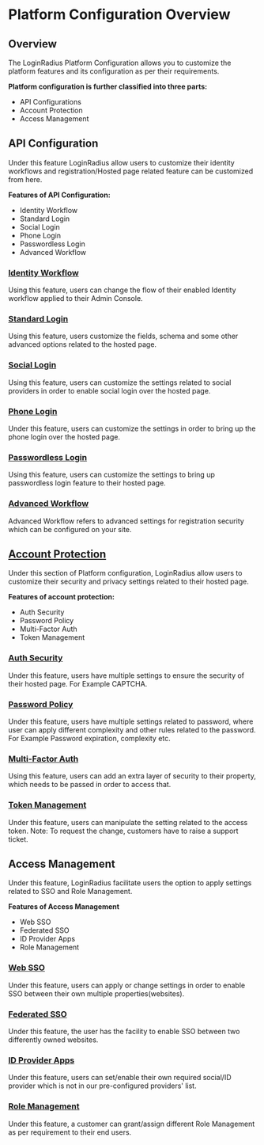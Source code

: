 # Platform Configuration Overview

## Overview

The LoginRadius Platform Configuration allows you to customize the platform features and its configuration as per their requirements.

**Platform configuration is further classified into three parts:**

- API Configurations
- Account Protection
- Access Management

## API Configuration

Under this feature LoginRadius allow users to customize their identity workflows and registration/Hosted page related feature can be customized from here.

**Features of API Configuration:**

- Identity Workflow
- Standard Login
- Social Login
- Phone Login
- Passwordless Login
- Advanced Workflow

### [Identity Workflow](/platform-features-overview/registration-services/email-workflow)

Using this feature, users can change the flow of their enabled Identity workflow applied to their Admin Console.

### [Standard Login](/authentication/quick-start/standard-login/)

Using this feature, users customize the fields, schema and some other advanced options related to the hosted page.

### [Social Login](/platform-features-overview/registration-services/social-login-feature)

Using this feature, users can customize the settings related to social providers in order to enable social login over the hosted page.

### [Phone Login](/platform-features-overview/registration-services/phone-authentication-feature)

Under this feature, users can customize the settings in order to bring up the phone login over the hosted page.

### [Passwordless Login](/platform-features-overview/registration-services/passwordless-login)

Using this feature, users can customize the settings to bring up passwordless login feature to their hosted page.

### [Advanced Workflow](/platform-features-overview/registration-services/advanced-workflow)

Advanced Workflow refers to advanced settings for registration security which can be configured on your site.

## [Account Protection](/platform-features-overview/user-security/fraud-prevention)

Under this section of Platform configuration, LoginRadius allow users to customize their security and privacy settings related to their hosted page.

**Features of account protection:**

- Auth Security
- Password Policy
- Multi-Factor Auth
- Token Management

### [Auth Security](/api/v2/dashboard/platform-security/auth-security-configuration#auth-security)

Under this feature, users have multiple settings to ensure the security of their hosted page.
For Example CAPTCHA.

### [Password Policy](/api/v2/dashboard/platform-security/password-policy#password-policy)

Under this feature, users have multiple settings related to password, where user can apply different complexity and other rules related to the password.
For Example Password expiration, complexity etc.

### [Multi-Factor Auth](/platform-features-overview/user-security/multi-factor-authentication)

Using this feature, users can add an extra layer of security to their property, which needs to be passed in order to access that.

### [Token Management](/api/v2/dashboard/platform-security/token-management#token-management-configuration)

Under this feature, users can manipulate the setting related to the access token.
Note: To request the change, customers have to raise a support ticket.

## Access Management

Under this feature, LoginRadius facilitate users the option to apply settings related to SSO and Role Management. 

**Features of Access Management**

- Web SSO
- Federated SSO
- ID Provider Apps
- Role Management

### [Web SSO](/platform-features-overview/user-access-management/web-sso)

Under this feature, users can apply or change settings in order to enable SSO between their own multiple properties(websites).

### [Federated SSO](/platform-features-overview/user-access-management/federated-sso)

Under this feature, the user has the facility to enable SSO between two differently owned websites.

### [ID Provider Apps](/platform-features-overview/user-access-management/identity-provider-apps)

Under this feature, users can set/enable their own required social/ID provider which is not in our pre-configured providers' list.

### [Role Management](/platform-features-overview/user-access-management/roles-and-permissions)

Under this feature, a customer can grant/assign different Role Management as per requirement to their end users.
